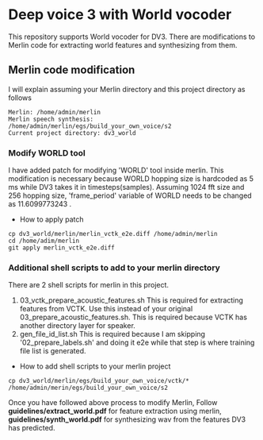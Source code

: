 # Deep voice 3 with World vocoder
This repository supports World vocoder for DV3.
There are modifications to Merlin code for extracting world features and synthesizing from them.
## Merlin code modification
I will explain assuming your Merlin directory and this project directory as follows
```
Merlin: /home/admin/merlin
Merlin speech synthesis: /home/admin/merlin/egs/build_your_own_voice/s2
Current project directory: dv3_world
```
### Modify WORLD tool
I have added patch for modifying 'WORLD' tool inside merlin.
This modification is necessary because WORLD hopping size is hardcoded as 5 ms while DV3 takes it in timesteps(samples).
Assuming 1024 fft size and 256 hopping size, 'frame_period' variable of WORLD needs to be changed as 11.6099773243 .

* How to apply patch
```
cp dv3_world/merlin/merlin_vctk_e2e.diff /home/admin/merlin
cd /home/adim/merlin
git apply merlin_vctk_e2e.diff
```
 ### Additional shell scripts to add to your merlin directory
 There are 2 shell scripts for merlin in this project.
 1. 03_vctk_prepare_acoustic_features.sh
  This is required for extracting features from VCTK. Use this instead of your original 03_prepare_acoustic_features.sh. This is required because VCTK has another directory layer for speaker.
2. gen_file_id_list.sh
  This is required because I am skipping '02_prepare_labels.sh' and doing it e2e while that step is where training file list is generated.
 * How to add shell scripts to your merlin project
 ```
 cp dv3_world/merlin/egs/build_your_own_voice/vctk/* /home/admin/merin/egs/build_your_own_voice/s2
 ```
 
 Once you have followed above process to modify Merlin, 
 Follow **guidelines/extract_world.pdf** for feature extraction using merlin, **guidelines/synth_world.pdf** for synthesizing wav from the features DV3 has predicted.
 
